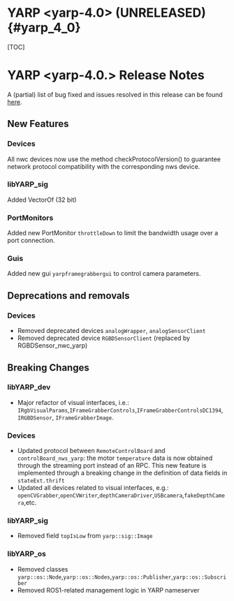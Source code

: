 YARP <yarp-4.0> (UNRELEASED)                                         {#yarp_4_0}
============================

[TOC]

YARP <yarp-4.0.> Release Notes
=============================


A (partial) list of bug fixed and issues resolved in this release can be found
[here](https://github.com/robotology/yarp/issues?q=label%3A%22Fixed+in%3A+YARP+yarp-3.12%22).

New Features
----------------

### Devices

All nwc devices now use the method checkProtocolVersion() to guarantee network protocol 
compatibility with the corresponding nws device.

### libYARP_sig

Added VectorOf<float> (32 bit)

### PortMonitors

Added new PortMonitor `throttleDown` to limit the bandwidth usage over a port connection.

### Guis

Added new gui `yarpframegrabbergui` to control camera parameters.

Deprecations and removals
---------------------------

### Devices

* Removed deprecated devices `analogWrapper`, `analogSensorClient`
* Removed deprecated device `RGBDSensorClient` (replaced by RGBDSensor_nwc_yarp)

Breaking Changes
----------------

### libYARP_dev

* Major refactor of visual interfaces, i.e.:
 `IRgbVisualParams`,`IFrameGrabberControls`,`IFrameGrabberControlsDC1394`,
 `IRGBDSensor`, `IFrameGrabberImage`.

### Devices

* Updated protocol between `RemoteControlBoard` and `controlBoard_nws_yarp`: the motor `temperature` data is
  now obtained through the streaming port instead of an RPC. 
  This new feature is implemented through a breaking change in the definition of data fields in `stateExt.thrift`
* Updated all devices related to visual interfaces, e.g.:
 `openCVGrabber`,`openCVWriter`,`depthCameraDriver`,`USBcamera`,`fakeDepthCamera`,etc.

### libYARP_sig

* Removed field `topIsLow` from `yarp::sig::Image`

### libYARP_os

* Removed classes `yarp::os::Node`,`yarp::os::Nodes`,`yarp::os::Publisher`,`yarp::os::Subscriber`
* Removed ROS1-related management logic in YARP nameserver
